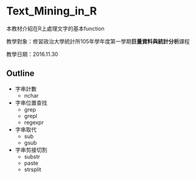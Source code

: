 # Text_Mining_in_R

本教材介紹在R上處理文字的基本function

教學對象：修習政治大學統計所105年學年度第一學期**巨量資料與統計分析**課程

教學日期：2016.11.30

## Outline
- 字串計數
  + nchar
- 字串位置查找
  + grep
  + grepl
  + regexpr
- 字串取代
  + sub
  + gsub
- 字串剪接切割
  + substr
  + paste
  + strsplit
